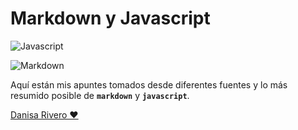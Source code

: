 # Markdown y Javascript

![Javascript](https://th.bing.com/th/id/R.4cb2d3028fa2487ea50620239536e26e?rik=hOuebdNvOdkqQQ&pid=ImgRaw&r=0)

![Markdown](https://th.bing.com/th/id/R.0c5113d6e2a558b31a0836d81c8d44ea?rik=CXMdmIYjD%2faNqg&pid=ImgRaw&r=0)

Aquí están mis apuntes tomados desde diferentes fuentes y lo más resumido posible de **`markdown`** y **`javascript`**.

[Danisa Rivero ❤️](https://www.instagram.com/danisarivero/)